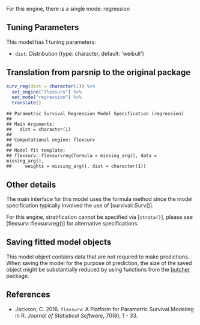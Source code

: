 


For this engine, there is a single mode: regression

## Tuning Parameters



This model has 1 tuning parameters:

- `dist`: Distribution (type: character, default: 'weibull')


## Translation from parsnip to the original package


```r
surv_reg(dist = character(1)) %>% 
  set_engine("flexsurv") %>% 
  set_mode("regression") %>% 
  translate()
```

```
## Parametric Survival Regression Model Specification (regression)
## 
## Main Arguments:
##   dist = character(1)
## 
## Computational engine: flexsurv 
## 
## Model fit template:
## flexsurv::flexsurvreg(formula = missing_arg(), data = missing_arg(), 
##     weights = missing_arg(), dist = character(1))
```

## Other details

The main interface for this model uses the formula method since the model specification typically involved the use of [survival::Surv()]. 

For this engine, stratification cannot be specified via [`strata()`], please see [flexsurv::flexsurvreg()] for alternative specifications.

## Saving fitted model objects


This model object contains data that are not required to make predictions. When saving the model for the purpose of prediction, the size of the saved object might be substantially reduced by using functions from the [butcher](https://butcher.tidymodels.org) package.


## References

- Jackson, C. 2016. `flexsurv`: A Platform for Parametric Survival  Modeling in R. _Journal of Statistical Software_, 70(8), 1 - 33.
